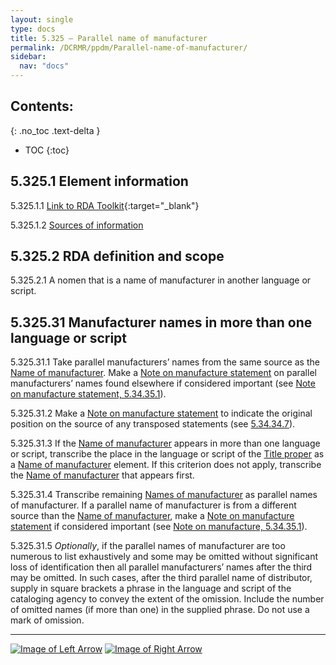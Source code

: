 ```yaml
---
layout: single
type: docs
title: 5.325 — Parallel name of manufacturer
permalink: /DCRMR/ppdm/Parallel-name-of-manufacturer/
sidebar:
  nav: "docs"
---
```


## Contents:
{: .no_toc .text-delta }

- TOC
{:toc}

## 5.325.1 Element information

<a name="5.325.1.1">5.325.1.1</a> [Link to RDA Toolkit](https://beta.rdatoolkit.org/Content/Index?externalId=en-US_ala-61a1d2e6-9672-36d4-a7b5-c1e37f685797){:target="_blank"}

<a name="5.325.1.2">5.325.1.2</a> [Sources of information](/DCRMR/ppdm/#5011-sources-of-information)

## 5.325.2 RDA definition and scope

<a name="5.325.2.1">5.325.2.1</a> A nomen that is a name of manufacturer in another language or script.

## 5.325.31 Manufacturer names in more than one language or script

<a name="5.325.31.1">5.325.31.1</a> Take parallel manufacturers’ names from the same source as the [Name of manufacturer](/DCRMR/ppdm/Name-of-manufacturer/). Make a [Note on manufacture statement](/DCRMR/ppdm/Note-on-manufacture-statement) on parallel manufacturers’ names found elsewhere if considered important (see [Note on manufacture statement, 5.34.35.1](/DCRMR/ppdm/Note-on-manufacture-statement/#5.34.35.1)).

<a name="5.325.31.2">5.325.31.2</a> Make a [Note on manufacture statement](/DCRMR/ppdm/Note-on-manufacture-statement) to indicate the original position on the source of any transposed statements (see [5.34.34.7](/DCRMR/ppdm/Note-on-manufacture-statement/#5.34.34.7)). 

<a name="5.325.31.3">5.325.31.3</a> If the [Name of manufacturer](/DCRMR/ppdm/Name-of-manufacturer/) appears in more than one language or script, transcribe the place in the language or script of the [Title proper](/DCRMR/title/Title-proper) as a [Name of manufacturer](/DCRMR/ppdm/Name-of-manufacturer/) element. If this criterion does not apply, transcribe the [Name of manufacturer](/DCRMR/ppdm/Name-of-manufacturer/) that appears first.

<a name="5.325.31.4">5.325.31.4</a> Transcribe remaining [Names of manufacturer](/DCRMR/ppdm/Name-of-manufacturer/) as parallel names of manufacturer. If a parallel name of manufacturer is from a different source than the [Name of manufacturer](/DCRMR/ppdm/Name-of-manufacturer/), make a [Note on manufacture statement](/DCRMR/ppdm/Note-on-manufacture-statement) if considered important (see [Note on manufacture, 5.34.35.1](/DCRMR/ppdm/Note-on-manufacture-statement/#5.34.35.1)).

<a name="5.325.31.5">5.325.31.5</a> *Optionally*, if the parallel names of manufacturer are too numerous to list exhaustively and some may be omitted without significant loss of identification then all parallel manufacturers’ names after the third may be omitted. In such cases, after the third parallel name of distributor, supply in square brackets a phrase in the language and script of the cataloging agency to convey the extent of the omission. Include the number of omitted names (if more than one) in the supplied phrase. Do not use a mark of omission.

---

[![Image of Left Arrow](https://rbms-bsc.github.io/DCRMR/assets/pictures/navigation/Arrow_Left.png "5.32 — Name of manufacturer")](/DCRMR/ppdm/Name-of-manufacturer/) [![Image of Right Arrow](https://rbms-bsc.github.io/DCRMR/assets/pictures/navigation/Arrow_Right.png "5.33 — Date of manufacture")](/DCRMR/ppdm/Date-of-manufacture/)
